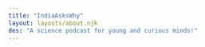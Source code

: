 ```yaml
---
title: "IndiaAsksWhy"
layout: layouts/about.njk
des: "A science podcast for young and curious minds!"
---
```

